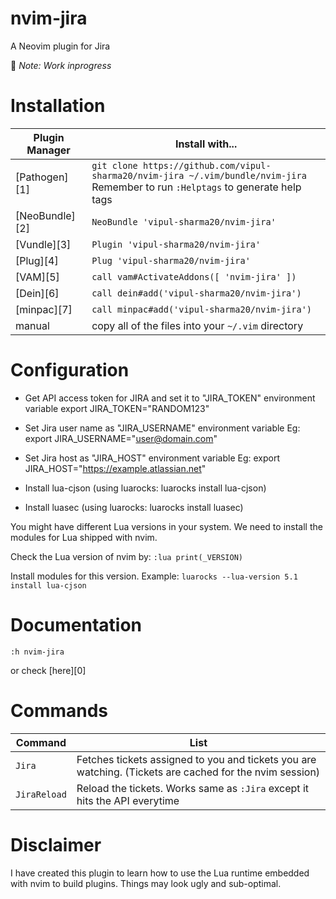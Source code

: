 # nvim-jira

A Neovim plugin for Jira

🚧 *Note: Work inprogress*

Installation
============

| Plugin Manager | Install with... |
| ------------- | ------------- |
| [Pathogen][1] | `git clone https://github.com/vipul-sharma20/nvim-jira ~/.vim/bundle/nvim-jira`<br/>Remember to run `:Helptags` to generate help tags |
| [NeoBundle][2] | `NeoBundle 'vipul-sharma20/nvim-jira'` |
| [Vundle][3] | `Plugin 'vipul-sharma20/nvim-jira'` |
| [Plug][4] | `Plug 'vipul-sharma20/nvim-jira'` |
| [VAM][5] | `call vam#ActivateAddons([ 'nvim-jira' ])` |
| [Dein][6] | `call dein#add('vipul-sharma20/nvim-jira')` |
| [minpac][7] | `call minpac#add('vipul-sharma20/nvim-jira')` |
| manual | copy all of the files into your `~/.vim` directory |

# Configuration

* Get API access token for JIRA and set it to "JIRA_TOKEN" environment
  variable
  export JIRA_TOKEN="RANDOM123"

* Set Jira user name as "JIRA_USERNAME" environment variable
  Eg: export JIRA_USERNAME="user@domain.com"

* Set Jira host as "JIRA_HOST" environment variable
  Eg: export JIRA_HOST="https://example.atlassian.net"

* Install lua-cjson (using luarocks: luarocks install lua-cjson)
* Install luasec (using luarocks: luarocks install luasec)

You might have different Lua versions in your system. We need to install the
modules for Lua shipped with nvim.

Check the Lua version of nvim by:
`:lua print(_VERSION)`

Install modules for this version. Example:
`luarocks --lua-version 5.1 install lua-cjson`

# Documentation

`:h nvim-jira`

or check [here][0]

# Commands

| Command              | List                                                                                                    |
| ---                  | ---                                                                                                     |
| `Jira`               | Fetches tickets assigned to you and tickets you are watching. (Tickets are cached for the nvim session) |
| `JiraReload`         | Reload the tickets. Works same as `:Jira` except it hits the API everytime                              |

# Disclaimer

I have created this plugin to learn how to use the Lua runtime embedded with
nvim to build plugins.  Things may look ugly and sub-optimal.
